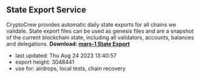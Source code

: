 ## State Export Service
CryptoCrew provides automatic daily state exports for all chains we validate. State export files can be used as genesis files and are a snapshot of the current blockchain state, including all validators, accounts, balances and delegations.
**Download: [mars-1 State Export](https://dl.ccvalidators.com/SERVICE/mars/mars-1_export_3048441.json)**  
- last updated: Thu Aug 24 2023 13:40:57
- export height: 3048441
- use for: airdrops, local tests, chain recovery
